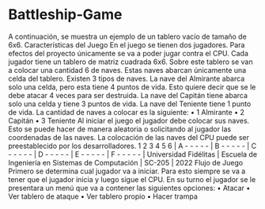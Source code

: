 # Battleship-Game


A continuación, se muestra un ejemplo de un tablero vacío de tamaño de 6x6.
Características del Juego
En el juego se tienen dos jugadores. Para efectos del proyecto únicamente se va a poder jugar
contra el CPU. Cada jugador tiene un tablero de matriz cuadrada 6x6. Sobre este tablero se van a
colocar una cantidad 6 de naves. Estas naves abarcan únicamente una celda del tablero.
Existen 3 tipos de naves. La nave del Almirante abarca solo una celda, pero esta tiene 4 puntos de
vida. Esto quiere decir que se le debe atacar 4 veces para ser destruida. La nave del Capitán tiene
abarca solo una celda y tiene 3 puntos de vida. La nave del Teniente tiene 1 punto de vida. La
cantidad de naves a colocar es la siguiente:
• 1 Almirante
• 2 Capitán
• 3 Teniente
Al iniciar el juego el jugador debe colocar sus naves. Esto se puede hacer de manera aleatoria o
solicitando al jugador las coordenadas de las naves. La colocación de las naves del CPU puede
ser preestablecido por los desarrolladores.
1 2 3 4 5 6 |
A - - - - - |
B - - - - - |
C - - - - - |
D - - - - - |
E - - - - - |
F - - - - - |
Universidad Fidélitas | Escuela de Ingeniería en Sistemas de Computación | SC-205 | 2022
Flujo de Juego
Primero se determina cual jugador va a iniciar. Para esto siempre se va a tener que el jugador inicia
y luego sigue el CPU. En su turno el jugador se le presentara un menú que va a contener las
siguientes opciones:
• Atacar
• Ver tablero de ataque
• Ver tablero propio
• Hacer trampa
